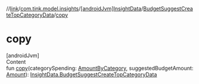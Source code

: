 //[link](../../../index.md)/[com.tink.model.insights](../../index.md)/[[androidJvm]InsightData](../index.md)/[BudgetSuggestCreateTopCategoryData](index.md)/[copy](copy.md)



# copy  
[androidJvm]  
Content  
fun [copy](copy.md)(categorySpending: [AmountByCategory](../../../com.tink.model.relations/[android-jvm]-amount-by-category/index.md), suggestedBudgetAmount: [Amount](../../../com.tink.model.misc/[android-jvm]-amount/index.md)): [InsightData.BudgetSuggestCreateTopCategoryData](index.md)  



